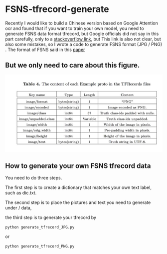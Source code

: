 # FSNS-tfrecord-generate


Recently I would like to build a Chinese version based on Google Attention ocr and found that if you want to train your own model, you need to generate FSNS data format tfrecord, but Google officials did not say in this part carefully, only to a [stackoverflow link](https://stackoverflow.com/a/44461910/743658), but This link is also not clear, but also some mistakes, so I wrote a code to generate FSNS format (JPG / PNG) .
The format of FSNS said in this [paper](https://arxiv.org/pdf/1702.03970.pdf)

## But we only need to care about this figure.
![image](https://github.com/A-bone1/FSNS-tfrecord-generate/blob/master/images/FSNS_format.jpg)



## How to generate your own FSNS tfrecord data

You need to do three steps.

The first step is to create a dictionary that matches your own text label, such as dic.txt. 

The second step is to place the pictures and text you need to generate under / data,

the third step is to generate your tfrecord by
```
python generate_tfrecord_JPG.py

```
or

```
python generate_tfrecord_PNG.py
```
